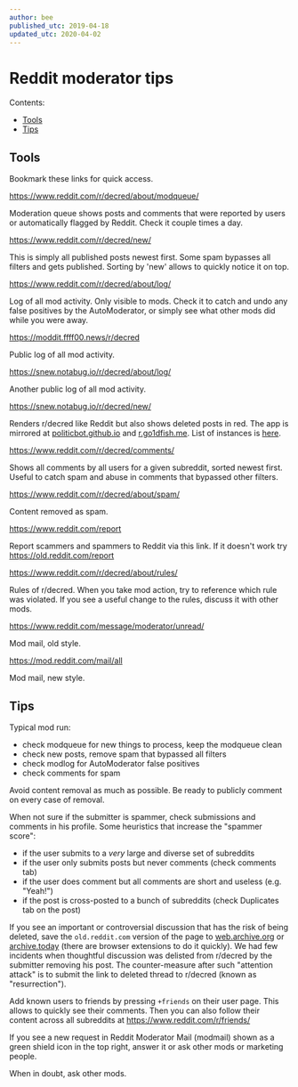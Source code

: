 ```yaml
---
author: bee
published_utc: 2019-04-18
updated_utc: 2020-04-02
---
```


# Reddit moderator tips

Contents:

- [Tools](#tools)
- [Tips](#tips)

## Tools

Bookmark these links for quick access.

https://www.reddit.com/r/decred/about/modqueue/

Moderation queue shows posts and comments that were reported by users or automatically flagged by Reddit. Check it couple times a day.

https://www.reddit.com/r/decred/new/

This is simply all published posts newest first. Some spam bypasses all filters and gets published. Sorting by 'new' allows to quickly notice it on top.

https://www.reddit.com/r/decred/about/log/

Log of all mod activity. Only visible to mods. Check it to catch and undo any false positives by the AutoModerator, or simply see what other mods did while you were away.

https://moddit.ffff00.news/r/decred

Public log of all mod activity.

https://snew.notabug.io/r/decred/about/log/

Another public log of all mod activity.

https://snew.notabug.io/r/decred/new/

Renders r/decred like Reddit but also shows deleted posts in red. The app is mirrored at [politicbot.github.io](https://politicbot.github.io/r/decred/new/) and [r.go1dfish.me](https://r.go1dfish.me/r/decred/new). List of instances is [here](https://github.com/snew/snew/wiki/Snew-Instances).

https://www.reddit.com/r/decred/comments/

Shows all comments by all users for a given subreddit, sorted newest first. Useful to catch spam and abuse in comments that bypassed other filters.

https://www.reddit.com/r/decred/about/spam/

Content removed as spam.

https://www.reddit.com/report

Report scammers and spammers to Reddit via this link. If it doesn't work try https://old.reddit.com/report

https://www.reddit.com/r/decred/about/rules/

Rules of r/decred. When you take mod action, try to reference which rule was violated. If you see a useful change to the rules, discuss it with other mods.

https://www.reddit.com/message/moderator/unread/

Mod mail, old style.

https://mod.reddit.com/mail/all

Mod mail, new style.

## Tips

Typical mod run:

- check modqueue for new things to process, keep the modqueue clean
- check new posts, remove spam that bypassed all filters
- check modlog for AutoModerator false positives
- check comments for spam

Avoid content removal as much as possible. Be ready to publicly comment on every case of removal.

When not sure if the submitter is spammer, check submissions and comments in his profile. Some heuristics that increase the "spammer score":

- if the user submits to a _very_ large and diverse set of subreddits
- if the user only submits posts but never comments (check comments tab)
- if the user does comment but all comments are short and useless (e.g. "Yeah!")
- if the post is cross-posted to a bunch of subreddits (check Duplicates tab on the post)

If you see an important or controversial discussion that has the risk of being deleted, save the `old.reddit.com` version of the page to [web.archive.org](https://web.archive.org) or [archive.today](https://archive.today) (there are browser extensions to do it quickly). We had few incidents when thoughtful discussion was delisted from r/decred by the submitter removing his post. The counter-measure after such "attention attack" is to submit the link to deleted thread to r/decred (known as "resurrection").

Add known users to friends by pressing `+friends` on their user page. This allows to quickly see their comments. Then you can also follow their content across all subreddits at https://www.reddit.com/r/friends/

If you see a new request in Reddit Moderator Mail (modmail) shown as a green shield icon in the top right, answer it or ask other mods or marketing people.

When in doubt, ask other mods.

